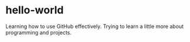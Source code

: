 # hello-world
Learning how to use GitHub effectively.
Trying to learn a little more about programming and projects.
